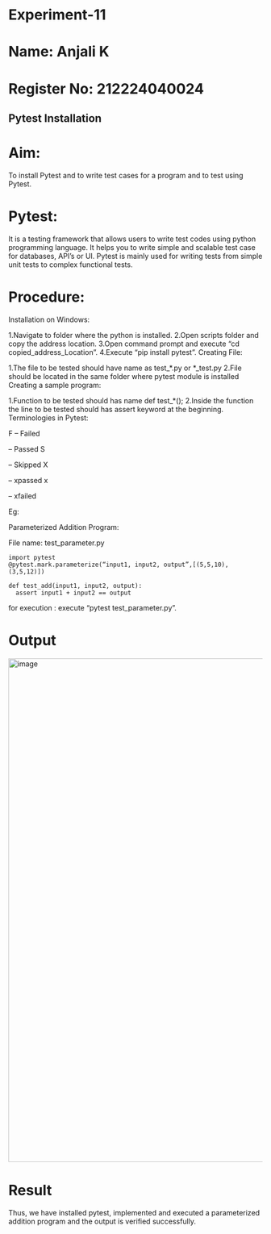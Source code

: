 # Experiment-11
# Name: Anjali K
# Register No: 212224040024
## Pytest Installation
# Aim:
To install Pytest and to write test cases for a program and to test using Pytest.
# Pytest:
It is a testing framework that allows users to write test codes using python programming language. It helps you to write simple and scalable test case for databases, API’s or UI. Pytest is mainly used for writing tests from simple unit tests to complex functional tests.
# Procedure:
Installation on Windows:

1.Navigate to folder where the python is installed.
2.Open scripts folder and copy the address location.
3.Open command prompt and execute “cd copied_address_Location”.
4.Execute “pip install pytest”.
Creating File:

1.The file to be tested should have name as test_*.py or *_test.py
2.File should be located in the same folder where pytest module is installed
Creating a sample program:

1.Function to be tested should has name def test_*();
2.Inside the function the line to be tested should has assert keyword at the beginning.
Terminologies in Pytest:

F – Failed

– Passed S

– Skipped X

– xpassed x

– xfailed

Eg:

Parameterized Addition Program:

File name: test_parameter.py
```
import pytest 
@pytest.mark.parameterize(“input1, input2, output”,[(5,5,10),(3,5,12)])
```
```
def test_add(input1, input2, output):
  assert input1 + input2 == output
```
for execution : execute “pytest test_parameter.py”.
# Output
<img width="1919" height="999" alt="image" src="https://github.com/user-attachments/assets/447728b3-d4c1-4c97-bd85-9f1b9ef1921b" />

# Result
Thus, we have installed pytest, implemented and executed a parameterized addition program and the output is verified successfully.
